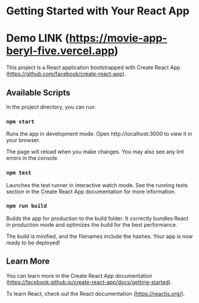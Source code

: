# Getting Started with Your React App
# Demo LINK (https://movie-app-beryl-five.vercel.app)
This project is a React application bootstrapped with Create React App (https://github.com/facebook/create-react-app).

## Available Scripts

In the project directory, you can run:

### `npm start`

Runs the app in development mode.
Open http://localhost:3000 to view it in your browser.

The page will reload when you make changes.
You may also see any lint errors in the console.

### `npm test`

Launches the test runner in interactive watch mode.
See the running tests section in the Create React App documentation for more information.

### `npm run build`

Builds the app for production to the build folder.
It correctly bundles React in production mode and optimizes the build for the best performance.

The build is minified, and the filenames include the hashes.
Your app is now ready to be deployed!

## Learn More

You can learn more in the Create React App documentation (https://facebook.github.io/create-react-app/docs/getting-started).

To learn React, check out the React documentation (https://reactjs.org/).
